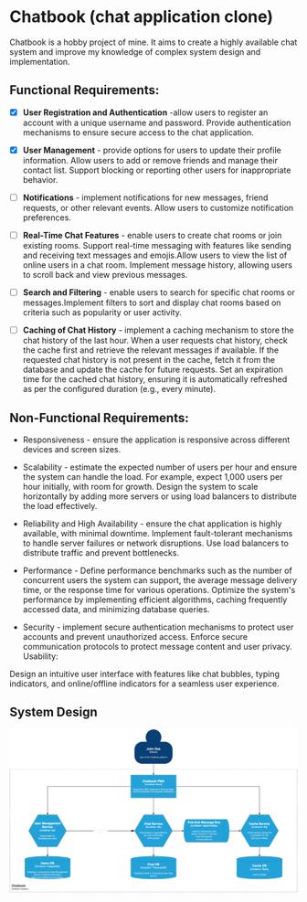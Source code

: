 # Chatbook (chat application clone)
Chatbook is a hobby project of mine. It aims to create a highly available chat system and improve my knowledge of complex system design and implementation.

## Functional Requirements:

- [X] **User Registration and Authentication** -allow users to register an account with a unique username and password.
  Provide authentication mechanisms to ensure secure access to the chat application.

 - [X] **User Management** - provide options for users to update their profile information. Allow users to add or remove friends and manage their contact list. Support blocking or reporting other users for inappropriate behavior.

- [ ] **Notifications** - implement notifications for new messages, friend requests, or other relevant events.
Allow users to customize notification preferences.

- [ ] **Real-Time Chat Features** - enable users to create chat rooms or join existing rooms. Support real-time messaging with features like sending and receiving text messages and emojis.Allow users to view the list of online users in a chat room. Implement message history, allowing users to scroll back and view previous messages.

- [ ] **Search and Filtering** - enable users to search for specific chat rooms or messages.Implement filters to sort and display chat rooms based on criteria such as popularity or user activity.

- [ ] **Caching of Chat History** - implement a caching mechanism to store the chat history of the last hour. When a user requests chat history, check the cache first and retrieve the relevant messages if available. If the requested chat history is not present in the cache, fetch it from the database and update the cache for future requests. Set an expiration time for the cached chat history, ensuring it is automatically refreshed as per the configured duration (e.g., every minute).


## Non-Functional Requirements:

- Responsiveness - ensure the application is responsive across different devices and screen sizes.

- Scalability - estimate the expected number of users per hour and ensure the system can handle the load. For example, expect 1,000 users per hour initially, with room for growth. Design the system to scale horizontally by adding more servers or using load balancers to distribute the load effectively.

- Reliability and High Availability - ensure the chat application is highly available, with minimal downtime.
Implement fault-tolerant mechanisms to handle server failures or network disruptions. Use load balancers to distribute traffic and prevent bottlenecks.

- Performance - Define performance benchmarks such as the number of concurrent users the system can support, the average message delivery time, or the response time for various operations.
Optimize the system's performance by implementing efficient algorithms, caching frequently accessed data, and minimizing database queries.

- Security - implement secure authentication mechanisms to protect user accounts and prevent unauthorized access.
Enforce secure communication protocols to protect message content and user privacy.
Usability:

Design an intuitive user interface with features like chat bubbles, typing indicators, and online/offline indicators for a seamless user experience.


## System Design

![](https://github.com/JordanRad/chatbook/blob/main/chatbook.png)

